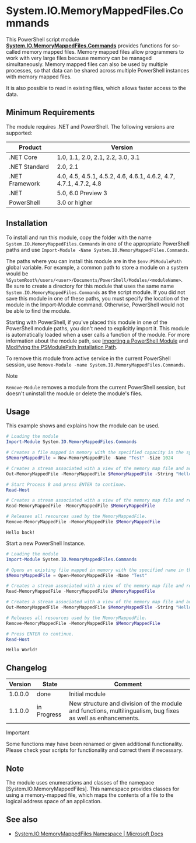 # System.IO.MemoryMappedFiles.Commands
This PowerShell script module **[System.IO.MemoryMappedFiles.Commands](.\docs\en-US\System.IO.MemoryMappedFiles.Commands.md)** provides functions for so-called memory mapped files. Memory mapped files allow programmers to work with very large files because memory can be managed simultaneously. Memory mapped files can also be used by multiple processes, so that data can be shared across multiple PowerShell instances with memory mapped files.

It is also possible to read in existing files, which allows faster access to the data.

## Minimum Requirements

The module requires .NET and PowerShell. The following versions are supported:

|Product|Version|
|---|---|
|.NET Core|1.0, 1.1, 2.0, 2.1, 2.2, 3.0, 3.1|
|.NET Standard|2.0, 2.1|
|.NET Framework|4.0, 4.5, 4.5.1, 4.5.2, 4.6, 4.6.1, 4.6.2, 4.7, 4.7.1, 4.7.2, 4.8|
|.NET|5.0, 6.0 Preview 3|
|PowerShell|3.0 or higher|

## Installation

To install and run this module, copy the folder with the name `System.IO.MemoryMappedFiles.Commands` in one of the appropriate PowerShell paths and use `Import-Module -Name System.IO.MemoryMappedFiles.Commands`.

The paths where you can install this module are in the `$env:PSModulePath` global variable. For example, a common path to store a module on a system would be `%SystemRoot%/users/<user>/Documents/PowerShell/Modules/<moduleName>`. Be sure to create a directory for this module that uses the same name `System.IO.MemoryMappedFiles.Commands` as the script module. If you did not save this module in one of these paths, you must specify the location of the module in the Import-Module command. Otherwise, PowerShell would not be able to find the module.

Starting with PowerShell, if you've placed this module in one of the PowerShell module paths, you don't need to explicitly import it. This module is automatically loaded when a user calls a function of the module. For more information about the module path, see [Importing a PowerShell Module](https://docs.microsoft.com/en-us/powershell/scripting/developer/module/importing-a-powershell-module?view=powershell-7.1) and [Modifying the PSModulePath Installation Path](https://docs.microsoft.com/en-us/powershell/scripting/developer/module/modifying-the-psmodulepath-installation-path?view=powershell-7.1).

To remove this module from active service in the current PowerShell session, use `Remove-Module -name System.IO.MemoryMappedFiles.Commands`.

> [!Note]
> `Remove-Module` removes a module from the current PowerShell session, but doesn't uninstall the module or delete the module's files.

## Usage

This example shows and explains how the module can be used.

```PowerShell
# Loading the module
Import-Module System.IO.MemoryMappedFiles.Commands

# Creates a file mapped in memory with the specified capacity in the system memory.
$MemoryMappedFile = New-MemoryMappedFile -Name "Test" -Size 1024

# Creates a stream associated with a view of the memory map file and adds the string as a stream.
Out-MemoryMappedFile -MemoryMappedFile $MemoryMappedFile -String "Hello World!"

# Start Process B and press ENTER to continue.
Read-Host

# Creates a stream associated with a view of the memory map file and reads that stream.
Read-MemoryMappedFile -MemoryMappedFile $MemoryMappedFile

# Releases all resources used by the MemoryMappedFile.
Remove-MemoryMappedFile -MemoryMappedFile $MemoryMappedFile
```

```Output
Hello back!
```

Start a new PowerShell Instance.

```PowerShell
# Loading the module
Import-Module System.IO.MemoryMappedFiles.Commands

# Opens an existing file mapped in memory with the specified name in the system memory.
$MemoryMappedFile = Open-MemoryMappedFile -Name "Test"

# Creates a stream associated with a view of the memory map file and reads that stream.
Read-MemoryMappedFile -MemoryMappedFile $MemoryMappedFile

# Creates a stream associated with a view of the memory map file and adds the string as a stream.
Out-MemoryMappedFile -MemoryMappedFile $MemoryMappedFile -String "Hello back!"

# Releases all resources used by the MemoryMappedFile.
Remove-MemoryMappedFile -MemoryMappedFile $MemoryMappedFile

# Press ENTER to continue.
Read-Host
```

```Output
Hello World!
```

## Changelog

|Version|State|Comment|
|---|---|---|
|1.0.0.0|done|Initial module|
|1.1.0.0|in Progress|New structure and division of the module and functions, multilingualism, bug fixes as well as enhancements.|

>[!Important]
>Some functions may have been renamed or given additional functionality. Please check your scripts for functionality and correct them if necessary.

## Note
The module uses enumerations and classes of the namepace [System.IO.MemoryMappedFiles]. This namespace provides classes for using a memory-mapped file, which maps the contents of a file to the logical address space of an application.

## See also
- [System.IO.MemoryMappedFiles Namespace | Microsoft Docs](https://docs.microsoft.com/en-us/dotnet/api/system.io.memorymappedfiles?view=net-5.0)
